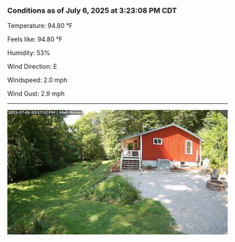 ### Conditions as of July 6, 2025 at 3:23:08 PM CDT 

Temperature: 94.80 &deg;F

Feels like: 94.80 &deg;F

Humidity: 53%

Wind Direction: E

Windspeed: 2.0 mph

Wind Gust: 2.9 mph

---

<img src="./images/latest.jpeg"/>

